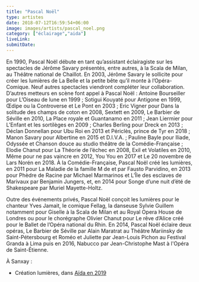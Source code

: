 ```yaml
---
title: "Pascal Noël"
type: artistes
date: 2018-07-12T16:59:54+06:00
image: images/artists/pascal_noel.png
category: ["éclairage","aida"]
liveLink: 
submitDate: 
---
```


En 1990, Pascal Noël débute en tant qu’assistant éclairagiste sur les spectacles de Jérôme Savary présentés, entre autres, à la Scala de Milan, au Théâtre national de Chaillot. En 2003, Jérôme Savary le sollicite pour créer les lumières de La Belle et la petite bête qu’il monte à l’Opéra-Comique. Neuf autres spectacles viendront compléter leur collaboration. D’autres metteurs en scène font appel à Pascal Noël : Antoine Bourseiller pour L’Oiseau de lune en 1999 ; Sotigui Kouyaté pour Antigone en 1999, Œdipe ou la Controverse et Le Pont en 2003 ; Eric Vigner pour Dans la solitude des champs de coton en 2008, Sextett en 2009, Le Barbier de Séville en 2010, La Place royale et Guantanamo en 2011 ; Jean Liermier pour L’Enfant et les sortilèges en 2009 ; Charles Berling pour Dreck en 2013 ; Déclan Donnellan pour Ubu Roi en 2013 et Périclès, prince de Tyr en 2018 ; Manon Savary pour Albertine en 2015 et D.I.V.A. ; Pauline Bayle pour Iliade, Odyssée et Chanson douce au studio théâtre de la Comédie-Française ; Elodie Chanut pour La Théorie de l’échec en 2008, Exil et Volatiles en 2010, Même pour ne pas vaincre en 2012, You You en 2017 et Le 20 novembre de Lars Norén en 2018. À la Comédie-Française, Pascal Noël créé les lumières, en 2011 pour La Maladie de la famille M de et par Fausto Parvidino, en 2013 pour Phèdre de Racine par Michael Marmarinos et L’Île des esclaves de Marivaux par Benjamin Jungers, et, en 2014 pour Songe d’une nuit d’été de Shakespeare par Muriel Mayette-Holtz.

Outre des événements privés, Pascal Noël conçoit les lumières pour le chanteur Yves Jamait, le comique Fellag, la danseuse Sylvie Guillem notamment pour Giselle à la Scala de Milan et au Royal Opera House de Londres ou pour le chorégraphe Olivier Chanut pour Le rêve d’Alice créé pour le Ballet de l’Opéra national du Rhin. En 2014, Pascal Noël éclaire deux opéras, Le Barbier de Séville par Alain Maratrat au Théâtre Mariinsky de Saint-Pétersbourg et Roméo et Juliette par Jean-Louis Pichon au Festival Granda à Lima puis en 2016, Nabucco par Jean-Christophe Mast à l'Opéra de Saint-Étienne.


À Sanxay :
- Création lumières, dans [Aïda en 2019](/portfolio/2019_aida/)
